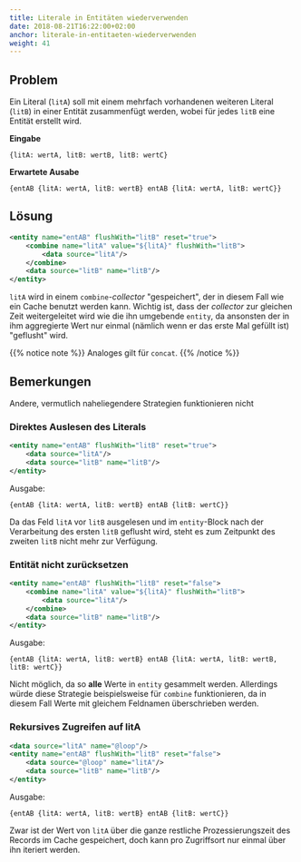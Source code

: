 ```yaml
---
title: Literale in Entitäten wiederverwenden
date: 2018-08-21T16:22:00+02:00
anchor: literale-in-entitaeten-wiederverwenden
weight: 41
---
```


## Problem
Ein Literal (`litA`) soll mit einem mehrfach vorhandenen weiteren Literal (`litB`) in einer Entität zusammenfügt werden, wobei für jedes `litB` eine Entität erstellt wird.

__Eingabe__

```
{litA: wertA, litB: wertB, litB: wertC}
```

__Erwartete Ausabe__

```
{entAB {litA: wertA, litB: wertB} entAB {litA: wertA, litB: wertC}}
```

## Lösung

```xml
<entity name="entAB" flushWith="litB" reset="true">
    <combine name="litA" value="${litA}" flushWith="litB">
        <data source="litA"/>
    </combine>
    <data source="litB" name="litB"/>
</entity>
```

`litA` wird in einem `combine`-_collector_ "gespeichert", der in diesem
Fall wie ein Cache benutzt werden kann. Wichtig ist, dass der
_collector_ zur gleichen Zeit weitergeleitet wird wie die ihn umgebende
`entity`, da ansonsten der in ihm aggregierte Wert nur einmal (nämlich wenn er
das erste Mal gefüllt ist) "geflusht" wird.

{{% notice note %}}
Analoges gilt für `concat`.
{{% /notice %}}

## Bemerkungen

Andere, vermutlich naheliegendere Strategien funktionieren nicht

### Direktes Auslesen des Literals

```xml
<entity name="entAB" flushWith="litB" reset="true">
    <data source="litA"/>
    <data source="litB" name="litB"/>
</entity>
```

Ausgabe:

```
{entAB {litA: wertA, litB: wertB} entAB {litB: wertC}}
```

Da das Feld `litA` vor `litB` ausgelesen und im `entity`-Block  nach der Verarbeitung des ersten `litB` geflusht wird, steht es zum Zeitpunkt des zweiten `litB` nicht mehr zur Verfügung.

### Entität nicht zurücksetzen

```xml
<entity name="entAB" flushWith="litB" reset="false">
    <combine name="litA" value="${litA}" flushWith="litB">
        <data source="litA"/>
    </combine>
    <data source="litB" name="litB"/>
</entity>
```

Ausgabe:

```
{entAB {litA: wertA, litB: wertB} entAB {litA: wertA, litB: wertB, litB: wertC}}
```

Nicht möglich, da so __alle__ Werte in `entity` gesammelt werden. Allerdings
würde diese Strategie beispielsweise für `combine` funktionieren, da in diesem
Fall Werte mit gleichem Feldnamen überschrieben werden.  

### Rekursives Zugreifen auf litA

```xml
<data source="litA" name="@loop"/>
<entity name="entAB" flushWith="litB" reset="false">
    <data source="@loop" name="litA"/>
    <data source="litB" name="litB"/>
</entity>
```

Ausgabe:

```
{entAB {litA: wertA, litB: wertB} entAB {litB: wertC}}
```

Zwar ist der Wert von `litA` über die ganze restliche Prozessierungszeit des Records im Cache gespeichert, doch kann pro Zugriffsort nur einmal über ihn iteriert werden.
